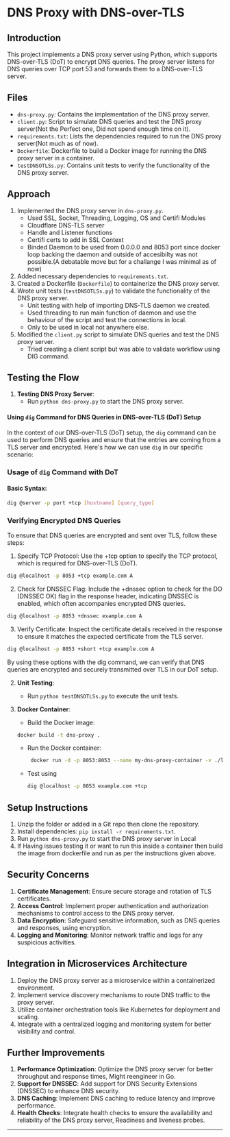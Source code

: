 # DNS Proxy with DNS-over-TLS

## Introduction

This project implements a DNS proxy server using Python, which supports DNS-over-TLS (DoT) to encrypt DNS queries. The proxy server listens for DNS queries over TCP port 53 and forwards them to a DNS-over-TLS server.

## Files

- `dns-proxy.py`: Contains the implementation of the DNS proxy server.
- `client.py`: Script to simulate DNS queries and test the DNS proxy server(Not the Perfect one, Did not spend enough time on it).
- `requirements.txt`: Lists the dependencies required to run the DNS proxy server(Not much as of now).
- `Dockerfile`: Dockerfile to build a Docker image for running the DNS proxy server in a container.
- `testDNSOTLSs.py`: Contains unit tests to verify the functionality of the DNS proxy server.

## Approach

1. Implemented the DNS proxy server in `dns-proxy.py`.
   - Used SSL, Socket, Threading, Logging, OS and Certifi Modules
   - Cloudflare DNS-TLS server
   - Handle and Listener functions
   - Certifi certs to add in SSL Context
   - Binded Daemon to be used from 0.0.0.0 and 8053 port since docker loop backing the daemon and outside of accesibilty was not possible.(A debatable move but for a challange I was minimal as of now)
1. Added necessary dependencies to `requirements.txt`.
2. Created a Dockerfile (`Dockerfile`) to containerize the DNS proxy server.
3. Wrote unit tests (`testDNSOTLSs.py`) to validate the functionality of the DNS proxy server.
   - Unit testing with help of importing DNS-TLS daemon we created.
   - Used threading to run main function of daemon and use the behaviour of the script and test the connections in local.
   - Only to be used in local not anywhere else.
4. Modified the `client.py` script to simulate DNS queries and test the DNS proxy server.
   - Tried creating a client script but was able to validate workflow using DIG command.

## Testing the Flow

1. **Testing DNS Proxy Server**:
   - Run `python dns-proxy.py` to start the DNS proxy server.
 
#### Using `dig` Command for DNS Queries in DNS-over-TLS (DoT) Setup

In the context of our DNS-over-TLS (DoT) setup, the `dig` command can be used to perform DNS queries and ensure that the entries are coming from a TLS server and encrypted. Here's how we can use `dig` in our specific scenario:

### Usage of `dig` Command with DoT

#### Basic Syntax:
```bash
dig @server -p port +tcp [hostname] [query_type]
```

### Verifying Encrypted DNS Queries
To ensure that DNS queries are encrypted and sent over TLS, follow these steps:
1. Specify TCP Protocol: Use the +tcp option to specify the TCP protocol, which is required for DNS-over-TLS (DoT).
```bash
dig @localhost -p 8053 +tcp example.com A
```
2. Check for DNSSEC Flag:
Include the +dnssec option to check for the DO (DNSSEC OK) flag in the response header, indicating DNSSEC is enabled, which often accompanies encrypted DNS queries.
```bash
dig @localhost -p 8053 +dnssec example.com A
```
3. Verify Certificate:
Inspect the certificate details received in the response to ensure it matches the expected certificate from the TLS server.
```bash
dig @localhost -p 8053 +short +tcp example.com A
```
By using these options with the dig command, we can verify that DNS queries are encrypted and securely transmitted over TLS in our DoT setup.

2. **Unit Testing**:
   - Run `python testDNSOTLSs.py` to execute the unit tests.

3. **Docker Container**:
   - Build the Docker image:
    ```bash
   docker build -t dns-proxy .
    ```
   - Run the Docker container:
     ```bash
      docker run -d -p 8053:8053 --name my-dns-proxy-container -v ./logs:/app/log my-dns-proxy
     ```
   - Test using 
     ```bash
     dig @localhost -p 8053 example.com +tcp
     ```

## Setup Instructions

1. Unzip the folder or added in a Git repo then clone the repository. 
2. Install dependencies: `pip install -r requirements.txt`.
3. Run `python dns-proxy.py` to start the DNS proxy server in Local
4. If Having issues testing it or want to run this inside a container then build the image from dockerfile and run as per the instructions given above.

## Security Concerns

1. **Certificate Management**: Ensure secure storage and rotation of TLS certificates.
2. **Access Control**: Implement proper authentication and authorization mechanisms to control access to the DNS proxy server.
3. **Data Encryption**: Safeguard sensitive information, such as DNS queries and responses, using encryption.
4. **Logging and Monitoring**: Monitor network traffic and logs for any suspicious activities.

## Integration in Microservices Architecture

1. Deploy the DNS proxy server as a microservice within a containerized environment.
2. Implement service discovery mechanisms to route DNS traffic to the proxy server.
3. Utilize container orchestration tools like Kubernetes for deployment and scaling.
4. Integrate with a centralized logging and monitoring system for better visibility and control.

## Further Improvements

1. **Performance Optimization**: Optimize the DNS proxy server for better throughput and response times, Might reengineer in Go. 
2. **Support for DNSSEC**: Add support for DNS Security Extensions (DNSSEC) to enhance DNS security.
3. **DNS Caching**: Implement DNS caching to reduce latency and improve performance.
4. **Health Checks**: Integrate health checks to ensure the availability and reliability of the DNS proxy server, Readiness and liveness probes.

---
